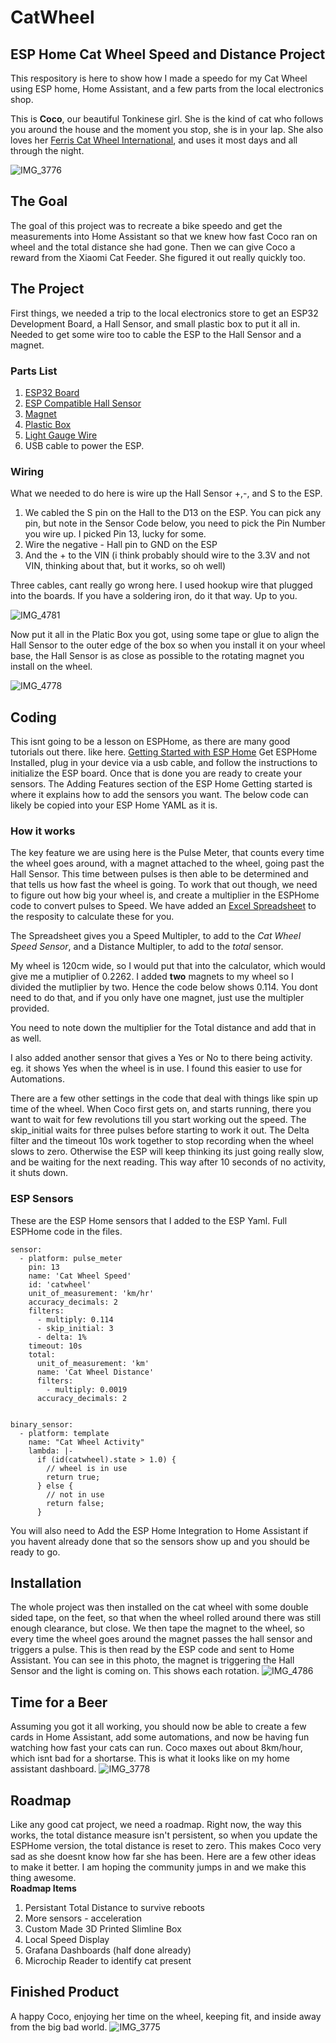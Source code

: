 # CatWheel
## ESP Home Cat Wheel Speed and Distance Project
This respository is here to show how I made a speedo for my Cat Wheel using ESP home, Home Assistant, and a few parts from the local electronics shop. 

This is **Coco**, our beautiful Tonkinese girl. She is the kind of cat who follows you around the house and the moment you stop, she is in your lap.  She also loves her [Ferris Cat Wheel International](https://ferriscatwheelinternational.com), and uses it most days and all through the night.  

![IMG_3776](https://github.com/user-attachments/assets/e44443c8-30f7-4ac7-b027-35624550737f)

## The Goal
The goal of this project was to recreate a bike speedo and get the measurements into Home Assistant so that we knew how fast Coco ran on wheel and the total distance she had gone.  Then we can give Coco a reward from the Xiaomi Cat Feeder.  She figured it out really quickly too.  

## The Project

First things, we needed a trip to the local electronics store to get an ESP32 Development Board, a Hall Sensor, and small plastic box to put it all in.  Needed to get some wire too to cable the ESP to the Hall Sensor and a magnet.

### Parts List
1. [ESP32 Board](https://www.jaycar.co.nz/duinotech-esp32-main-board-with-wi-fi-and-bluetooth/p/XC3800)
2. [ESP Compatible Hall Sensor](https://www.jaycar.co.nz/duinotech-arduino-compatible-hall-effect-sensor/p/XC4434)
3. [Magnet](https://www.jaycar.co.nz/rare-earth-magnet-medium/p/LM1618)
4. [Plastic Box](https://www.jaycar.co.nz/jiffy-case-imac-blue-ub5/p/HB6004)
5. [Light Gauge Wire](https://www.jaycar.co.nz/light-duty-hook-up-wire-pack-8-colours/p/WH3009)
6. USB cable to power the ESP.

### Wiring
What we needed to do here is wire up the Hall Sensor +,-, and S to the ESP.  

1. We cabled the S pin on the Hall to the D13 on the ESP. You can pick any pin, but note in the Sensor Code below, you need to pick the Pin Number you wire up. I picked Pin 13, lucky for some.
2. Wire the negative - Hall pin to GND on the ESP
3. And the + to the VIN   (i think probably should wire to the 3.3V and not VIN, thinking about that, but it works, so oh well)

Three cables, cant really go wrong here. I used hookup wire that plugged into the boards.  If you have a soldering iron, do it that way.  Up to you.

![IMG_4781](https://github.com/user-attachments/assets/28c6fbcd-0b07-4b06-87eb-8014a235ad8b)

Now put it all in the Platic Box you got, using some tape or glue to align the Hall Sensor to the outer edge of the box so when you install it on your wheel base, the Hall Sensor is as close as possible to the rotating magnet you install on the wheel.

![IMG_4778](https://github.com/user-attachments/assets/72dbbfbe-83e1-4644-96bb-ae0ae0378af0)

  

## Coding
This isnt going to be a lesson on ESPHome, as there are many good tutorials out there. like here.
[Getting Started with ESP Home](https://esphome.io/guides/getting_started_hassio.html)
Get ESPHome Installed, plug in your device via a usb cable, and follow the instructions to initialize the ESP board.   Once that is done you are ready to create your sensors.  The Adding Features section of the ESP Home Getting started is where it explains how to add the sensors you want.  The below code can likely be copied into your ESP Home YAML as it is.  

### How it works
The key feature we are using here is the Pulse Meter, that counts every time the wheel goes around, with a magnet attached to the wheel, going past the Hall Sensor.  This time between pulses is then able to be determined and that tells us how fast the wheel is going.  To work that out though, we need to figure out how big your wheel is, and create a multiplier in the ESPHome code to convert pulses to Speed.  We have added an [Excel Spreadsheet](https://github.com/benchristian88/CatWheel/blob/main/ESP32%20Circumference%20Calculator.xlsx) to the resposity to calculate these for you.

The Spreadsheet gives you a Speed Multipler, to add to the *Cat Wheel Speed Sensor*, and a Distance Multipler, to add to the *total* sensor.

My wheel is 120cm wide, so I would put that into the calculator, which would give me a mutiplier of 0.2262.    I added **two** magnets to my wheel so I divided the mutliplier by two.  Hence the code below shows 0.114.  You dont need to do that, and if you only have one magnet, just use the multipler provided.

You need to note down the multiplier for the Total distance and add that in as well.   

I also added another sensor that gives a Yes or No to there being activity.  eg. it shows Yes when the wheel is in use.  I found this easier to use for Automations.  

There are a few other settings in the code that deal with things like spin up time of the wheel. When Coco first gets on, and starts running, there you want to wait for few revolutions till you start working out the speed.  The skip_initial waits for three pulses before starting to work it out. The Delta filter and the timeout 10s work together to stop recording when the wheel slows to zero.  Otherwise the ESP will keep thinking its just going really slow, and be waiting for the next reading. This way after 10 seconds of no activity, it shuts down. 

### ESP Sensors
These are the ESP Home sensors that I added to the ESP Yaml.  Full ESPHome code in the files.
```
sensor:
  - platform: pulse_meter
    pin: 13
    name: 'Cat Wheel Speed'
    id: 'catwheel'
    unit_of_measurement: 'km/hr'
    accuracy_decimals: 2
    filters:
      - multiply: 0.114
      - skip_initial: 3
      - delta: 1%
    timeout: 10s
    total: 
      unit_of_measurement: 'km'
      name: 'Cat Wheel Distance'
      filters:
        - multiply: 0.0019
      accuracy_decimals: 2


binary_sensor:
  - platform: template
    name: "Cat Wheel Activity"
    lambda: |-
      if (id(catwheel).state > 1.0) {
        // wheel is in use
        return true;
      } else {
        // not in use
        return false;
      }  
```

You will also need to Add the ESP Home Integration to Home Assistant if you havent already done that so the sensors show up and you should be ready to go.

## Installation
The whole project was then installed on the cat wheel with some double sided tape, on the feet, so that when the wheel rolled around there was still enough clearance, but close.  We then tape the magnet to the wheel, so every time the wheel goes around the magnet passes the hall sensor and triggers a pulse.  This is then read by the ESP code and sent to Home Assistant.  You can see in this photo, the magnet is triggering the Hall Sensor and the light is coming on.  This shows each rotation.
![IMG_4786](https://github.com/user-attachments/assets/222e008a-54ab-4604-acd9-19707f521127)

## Time for a Beer
Assuming you got it all working, you should now be able to create a few cards in Home Assistant, add some automations, and now be having fun watching how fast your cats can run.  Coco maxes out about 8km/hour, which isnt bad for a shortarse.  This is what it looks like on my home assistant dashboard.
![IMG_3778](https://github.com/user-attachments/assets/cd16356b-1e30-4564-a57b-9446d26a1d2b)


## Roadmap
Like any good cat project, we need a roadmap.  Right now, the way this works, the total distance measure isn't persistent, so when you update the ESPHome version, the total distance is reset to zero. This makes Coco very sad as she doesnt know how far she has been.  Here are a few other ideas to make it better. I am hoping the community jumps in and we make this thing awesome.  
**Roadmap Items**
1. Persistant Total Distance to survive reboots
2. More sensors - acceleration
3. Custom Made 3D Printed Slimline Box 
4. Local Speed Display
5. Grafana Dashboards (half done already)
6. Microchip Reader to identify cat present

## Finished Product
A happy Coco, enjoying her time on the wheel, keeping fit, and inside away from the big bad world.
![IMG_3775](https://github.com/user-attachments/assets/2ea086f3-e726-45d9-81dd-2381aa6705d7)


   
